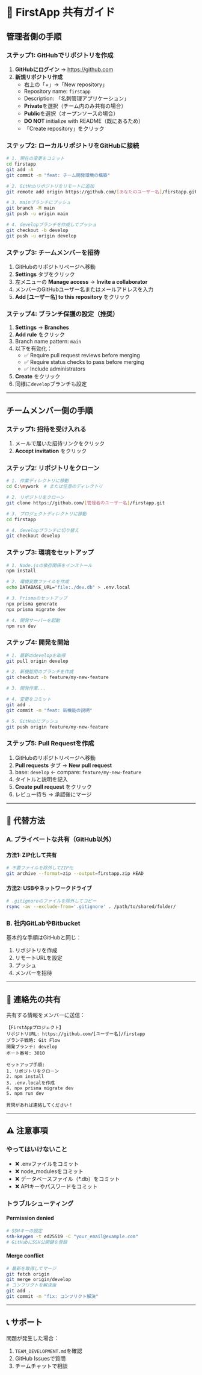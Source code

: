 # 🚀 FirstApp 共有ガイド

## 管理者側の手順

### ステップ1: GitHubでリポジトリを作成

1. **GitHubにログイン** → https://github.com
2. **新規リポジトリ作成**
   - 右上の「+」→「New repository」
   - Repository name: `firstapp`
   - Description: 「名刺管理アプリケーション」
   - **Private**を選択（チーム内のみ共有の場合）
   - **Public**を選択（オープンソースの場合）
   - **DO NOT** initialize with README（既にあるため）
   - 「Create repository」をクリック

### ステップ2: ローカルリポジトリをGitHubに接続

```bash
# 1. 現在の変更をコミット
cd firstapp
git add -A
git commit -m "feat: チーム開発環境の構築"

# 2. GitHubリポジトリをリモートに追加
git remote add origin https://github.com/[あなたのユーザー名]/firstapp.git

# 3. mainブランチにプッシュ
git branch -M main
git push -u origin main

# 4. developブランチを作成してプッシュ
git checkout -b develop
git push -u origin develop
```

### ステップ3: チームメンバーを招待

1. GitHubのリポジトリページへ移動
2. **Settings** タブをクリック
3. 左メニューの **Manage access** → **Invite a collaborator**
4. メンバーのGitHubユーザー名またはメールアドレスを入力
5. **Add [ユーザー名] to this repository** をクリック

### ステップ4: ブランチ保護の設定（推奨）

1. **Settings** → **Branches**
2. **Add rule** をクリック
3. Branch name pattern: `main`
4. 以下を有効化：
   - ✅ Require pull request reviews before merging
   - ✅ Require status checks to pass before merging
   - ✅ Include administrators
5. **Create** をクリック
6. 同様に`develop`ブランチも設定

---

## チームメンバー側の手順

### ステップ1: 招待を受け入れる

1. メールで届いた招待リンクをクリック
2. **Accept invitation** をクリック

### ステップ2: リポジトリをクローン

```bash
# 1. 作業ディレクトリに移動
cd C:\mywork  # または任意のディレクトリ

# 2. リポジトリをクローン
git clone https://github.com/[管理者のユーザー名]/firstapp.git

# 3. プロジェクトディレクトリに移動
cd firstapp

# 4. developブランチに切り替え
git checkout develop
```

### ステップ3: 環境をセットアップ

```bash
# 1. Node.jsの依存関係をインストール
npm install

# 2. 環境変数ファイルを作成
echo DATABASE_URL="file:./dev.db" > .env.local

# 3. Prismaのセットアップ
npx prisma generate
npx prisma migrate dev

# 4. 開発サーバーを起動
npm run dev
```

### ステップ4: 開発を開始

```bash
# 1. 最新のdevelopを取得
git pull origin develop

# 2. 新機能用のブランチを作成
git checkout -b feature/my-new-feature

# 3. 開発作業...

# 4. 変更をコミット
git add .
git commit -m "feat: 新機能の説明"

# 5. GitHubにプッシュ
git push origin feature/my-new-feature
```

### ステップ5: Pull Requestを作成

1. GitHubのリポジトリページへ移動
2. **Pull requests** タブ → **New pull request**
3. base: `develop` ← compare: `feature/my-new-feature`
4. タイトルと説明を記入
5. **Create pull request** をクリック
6. レビュー待ち → 承認後にマージ

---

## 🔧 代替方法

### A. プライベートな共有（GitHub以外）

#### 方法1: ZIP化して共有
```bash
# 不要ファイルを除外してZIP化
git archive --format=zip --output=firstapp.zip HEAD
```

#### 方法2: USBやネットワークドライブ
```bash
# .gitignoreのファイルを除外してコピー
rsync -av --exclude-from='.gitignore' . /path/to/shared/folder/
```

### B. 社内GitLabやBitbucket

基本的な手順はGitHubと同じ：
1. リポジトリを作成
2. リモートURLを設定
3. プッシュ
4. メンバーを招待

---

## 📱 連絡先の共有

共有する情報をメンバーに送信：

```
【FirstAppプロジェクト】
リポジトリURL: https://github.com/[ユーザー名]/firstapp
ブランチ戦略: Git Flow
開発ブランチ: develop
ポート番号: 3010

セットアップ手順:
1. リポジトリをクローン
2. npm install
3. .env.localを作成
4. npx prisma migrate dev
5. npm run dev

質問があれば連絡してください！
```

---

## ⚠️ 注意事項

### やってはいけないこと
- ❌ .envファイルをコミット
- ❌ node_modulesをコミット
- ❌ データベースファイル（*.db）をコミット
- ❌ APIキーやパスワードをコミット

### トラブルシューティング

#### Permission denied
```bash
# SSHキーの設定
ssh-keygen -t ed25519 -C "your_email@example.com"
# GitHubにSSH公開鍵を登録
```

#### Merge conflict
```bash
# 最新を取得してマージ
git fetch origin
git merge origin/develop
# コンフリクトを解決後
git add .
git commit -m "fix: コンフリクト解決"
```

---

## 📞 サポート

問題が発生した場合：
1. `TEAM_DEVELOPMENT.md`を確認
2. GitHub Issuesで質問
3. チームチャットで相談